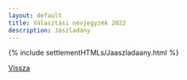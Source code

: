 ```yaml
---
layout: default
title: Választási névjegyzék 2022
description: Jászladány
---
```


{% include settlementHTMLs/Jaaszladaany.html %}

[Vissza](./)
